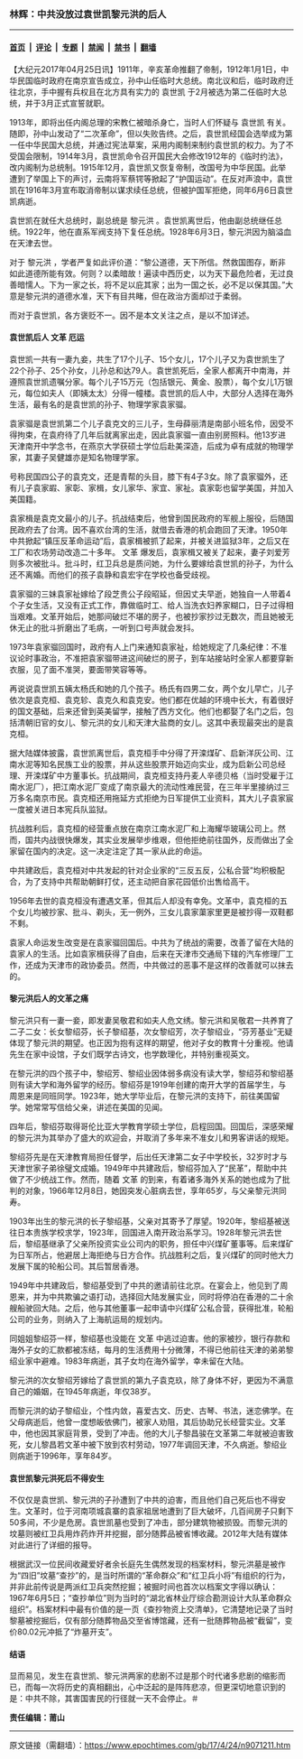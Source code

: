 ### 林辉：中共没放过袁世凯黎元洪的后人

---

#### [首页](../../../..?n9071211) &nbsp;|&nbsp; [评论](../../../../../epoch-comment?n9071211) &nbsp;|&nbsp; [专题](../../../../../epoch-special?n9071211) &nbsp;|&nbsp; [禁闻](../../../../../epoch-news?n9071211) &nbsp;|&nbsp; [禁书](../../../../../books?n9071211) &nbsp;|&nbsp; [翻墙](https://github.com/gfw-breaker/nogfw/blob/master/README.md?n9071211)


<div class="post_content" id="artbody" itemprop="articleBody">
 <!-- article content begin -->
 <p>
  【大纪元2017年04月25日讯】1911年，辛亥革命推翻了帝制，1912年1月1日，中华民国临时政府在南京宣告成立，孙中山任临时大总统。南北议和后，临时政府迁往北京，手中握有兵权且在北方具有实力的
  <ok href="https://www.epochtimes.com/gb/tag/%E8%A2%81%E4%B8%96%E5%87%AF.html">
   袁世凯
  </ok>
  于2月被选为第二任临时大总统，并于3月正式宣誓就职。
 </p>
 <p>
  1913年，即将出任内阁总理的宋教仁被暗杀身亡，当时人们怀疑与
  <ok href="https://www.epochtimes.com/gb/tag/%E8%A2%81%E4%B8%96%E5%87%AF.html">
   袁世凯
  </ok>
  有关。随即，孙中山发动了“二次革命”，但以失败告终。之后，袁世凯经国会选举成为第一任中华民国大总统，并通过宪法草案，采用内阁制来制约袁世凯的权力。为了不受国会限制，1914年3月，袁世凯命令召开国民大会修改1912年的《临时约法》，改内阁制为总统制。1915年12月，袁世凯又恢复帝制，改国号为中华民国。此举遭到了举国上下的声讨，云南将军蔡锷等掀起了“护国运动”。在反对声浪中，袁世凯在1916年3月宣布取消帝制以谋求续任总统，但被护国军拒绝，同年6月6日袁世凯病逝。
 </p>
 <p>
  袁世凯在就任大总统时，副总统是
  <ok href="https://www.epochtimes.com/gb/tag/%E9%BB%8E%E5%85%83%E6%B4%AA.html">
   黎元洪
  </ok>
  。袁世凯离世后，他由副总统继任总统。1922年，他在直系军阀支持下复任总统。1928年6月3日，黎元洪因为脑溢血在天津去世。
 </p>
 <p>
  对于
  <ok href="https://www.epochtimes.com/gb/tag/%E9%BB%8E%E5%85%83%E6%B4%AA.html">
   黎元洪
  </ok>
  ，学者严复如此评价道：“黎公道德，天下所信。然救国图存，断非如此道德所能有效。何则？以柔暗故！遍读中西历史，以为天下最危险者，无过良善暗懦人。下为一家之长，将不足以庇其家；出为一国之长，必不足以保其国。”大意是黎元洪的道德水准，天下有目共睹，但在政治方面却过于柔弱。
 </p>
 <p>
  而对于袁世凯，各方褒贬不一。因不是本文关注之点，是以不加详述。
 </p>
 <h4>
  <strong>
   袁世凯后人
   <ok href="https://www.epochtimes.com/gb/tag/%E6%96%87%E9%9D%A9.html">
    文革
   </ok>
   厄运
  </strong>
 </h4>
 <p>
  袁世凯一共有一妻九妾，共生了17个儿子、15个女儿，17个儿子又为袁世凯生了22个孙子、25个孙女，儿孙总和达79人。袁世凯死后，全家人都离开中南海，并遵照袁世凯遗嘱分家。每个儿子15万元（包括银元、黄金、股票），每个女儿1万银元，每位如夫人（即姨太太）分得一幢楼。袁世凯的后人中，大部分人选择在海外生活，最有名的是袁世凯的孙子、物理学家袁家骝。
 </p>
 <p>
  袁家骝是袁世凯第二个儿子袁克文的三儿子，生母薛丽清是南部小班名伶，因受不得拘束，在袁府待了几年后就离家出走，因此袁家骝一直由别房照料。他13岁进天津南开中学念书，在燕京大学获硕士学位后赴美深造，后成为卓有成就的物理学家，其妻子吴健雄亦是知名物理学家。
 </p>
 <p>
  号称民国四公子的袁克文，还是青帮的头目，膝下有4子3女。除了袁家骝外，还有儿子袁家嘏、家彰、家楫，女儿家华、家宜、家祉。袁家彰也留学美国，并加入美国籍。
 </p>
 <p>
  袁家楫是袁克文最小的儿子。抗战结束后，他曾到国民政府的军舰上服役，后随国民政府去了台湾。因不喜欢台湾的生活，就借去香港的机会跑回了天津。1950年中共掀起“镇压反革命运动”后，袁家楫被抓了起来，并被关进监狱3年，之后又在工厂和农场劳动改造二十多年。
  <ok href="https://www.epochtimes.com/gb/tag/%E6%96%87%E9%9D%A9.html">
   文革
  </ok>
  爆发后，袁家楫又被关了起来，妻子刘爱芳则多次被批斗。批斗时，红卫兵总是质问她，为什么要嫁给袁世凯的孙子，为什么还不离婚。而他们的孩子袁静和袁宏宇在学校也备受歧视。
 </p>
 <p>
  袁家骝的三妹袁家祉嫁给了段芝贵公子段昭延，但因丈夫早逝，她独自一人带着4个子女生活，又没有正式工作，靠做临时工、给人当洗衣妇养家糊口，日子过得相当艰难。文革开始后，她那间破烂不堪的房子，也被抄家抄过无数次，而且她被无休无止的批斗折磨出了毛病，一听到口号声就会发抖。
 </p>
 <p>
  1973年袁家骝回国时，政府有人上门来通知袁家祉，给她规定了几条纪律：不准议论时事政治，不准把袁家骝带进这间破烂的房子，到车站接站时全家人都要穿新衣服，见了面不准哭，要面带笑容等等。
 </p>
 <p>
  再说说袁世凯五姨太杨氏和她的几个孩子。杨氏有四男二女，两个女儿早亡，儿子依次是袁克桓、袁克轸、袁克久和袁克安。他们都在优越的环境中长大，有着很好的国文基础，后来还曾到英美留学，接触了西方文化。他们也都娶了名门之后，包括清朝旧官的女儿、黎元洪的女儿和天津大盐商的女儿。这其中表现最突出的是袁克桓。
 </p>
 <p>
  据大陆媒体披露，袁世凯离世后，袁克桓手中分得了开滦煤矿、启新洋灰公司、江南水泥等知名民族工业的股票，并从这些股票开始迈向实业，成为启新公司总经理、开滦煤矿中方董事长。抗战期间，袁克桓支持丹麦人辛德贝格（当时受雇于江南水泥厂），把江南水泥厂变成了南京最大的流动性难民营，在三年半里接纳过三万多名南京市民。袁克桓还用拖延方式拒绝为日军提供工业资料，其大儿子袁家宸一度被关进日本宪兵队监狱。
 </p>
 <p>
  抗战胜利后，袁克桓的经营重点放在南京江南水泥厂和上海耀华玻璃公司上。然而，国共内战很快爆发，其实业发展举步维艰，但他拒绝前往国外，反而做出了全家留在国内的决定。这一决定注定了其一家从此的命运。
 </p>
 <p>
  中共建政后，袁克桓对中共发起的针对企业家的“三反五反，公私合营”均积极配合，为了支持中共帮助朝鲜打仗，还主动把自家花园低价出售给高干。
 </p>
 <p>
  1956年去世的袁克桓没有遭遇文革，但其后人却没有幸免。文革中，袁克桓的五个女儿均被抄家、批斗、剃头，无一例外，三女儿袁家蕖家里更是被抄得一双鞋都不剩。
 </p>
 <p>
  袁家人命运发生改变是在袁家骝回国后。中共为了统战的需要，改善了留在大陆的袁家人的生活。比如袁家楫获得了自由，后来在天津市交通局下辖的汽车修理厂工作，还成为天津市的政协委员。然而，中共做过的恶事不是这样的改善就可以抹去的。
 </p>
 <h4>
  <strong>
   黎元洪后人的文革之痛
  </strong>
 </h4>
 <p>
  黎元洪只有一妻一妾，即发妻吴敬君和如夫人危文绣。黎元洪和吴敬君一共养育了二子二女：长女黎绍芬，长子黎绍基，次女黎绍芳，次子黎绍业，“芬芳基业”无疑体现了黎元洪的期望。也正因为抱有这样的期望，他对子女的教育十分重视。他请先生在家中设馆，子女们既学古诗文，也学数理化，并特别重视英文。
 </p>
 <p>
  在黎元洪的四个孩子中，黎绍芳、黎绍业因体弱多病没有读大学，黎绍芬和黎绍基则有读大学和海外留学的经历。黎绍芬是1919年创建的南开大学的首届学生，与周恩来是同班同学。1923年，她大学毕业后，在黎元洪的支持下，前往美国留学。她常常写信给父亲，讲述在美国的见闻。
 </p>
 <p>
  四年后，黎绍芬取得哥伦比亚大学教育学硕士学位，启程回国。回国后，深感荣耀的黎元洪为其举办了盛大的欢迎会，并取消了多年来不准女儿和男客讲话的规矩。
 </p>
 <p>
  黎绍芬先是在天津教育局担任督学，后出任天津第二女子中学校长，32岁时才与天津世家子弟徐璧文成婚。1949年中共建政后，黎绍芬加入了“民革”，帮助中共做了不少统战工作。然而，随着
  <ok href="https://www.epochtimes.com/gb/tag/%E6%96%87%E9%9D%A9.html">
   文革
  </ok>
  的到来，有着诸多海外关系的她也成为了批判的对象，1966年12月8日，她因突发心脏病去世，享年65岁，与父亲黎元洪同寿。
 </p>
 <p>
  1903年出生的黎元洪的长子黎绍基，父亲对其寄予了厚望。1920年，黎绍基被送往日本贵族学校求学，1923年，回国进入南开政治系学习。1928年黎元洪去世后，黎绍基继承了父亲所投资实业公司内的职务，担任中兴煤矿董事等。后来煤矿为日军所占，他避居上海拒绝与日方合作。抗战胜利之后，复兴煤矿的同时他大力发展下属的轮船公司。其后暂居香港。
 </p>
 <p>
  1949年中共建政后，黎绍基受到了中共的邀请前往北京。在宴会上，他见到了周恩来，并为中共欺骗之语打动，选择回大陆发展实业，同时将停泊在香港的二十余艘船驶回大陆。之后，他与其他董事一起申请中兴煤矿公私合营，获得批准，轮船公司的业务，则纳入了上海航运局的规划内。
 </p>
 <p>
  同姐姐黎绍芬一样，黎绍基也没能在
  <ok href="https://www.epochtimes.com/gb/tag/%E6%96%87%E9%9D%A9.html">
   文革
  </ok>
  中逃过迫害。他的家被抄，银行存款和海外子女的汇款都被冻结，每月的生活费用十分微薄，不得已他前往天津的弟弟黎绍业家中避难。1983年病逝，其子女均在海外留学，幸未留在大陆。
 </p>
 <p>
  黎元洪的次女黎绍芳嫁给了袁世凯的第九子袁克玖，除了身体不好，更因为不满意自己的婚姻，在1945年病逝，年仅38岁。
 </p>
 <p>
  而黎元洪的幼子黎绍业，个性内敛，喜爱古文、历史、古琴、书法，迷恋佛学。在父母病逝后，他曾一度想皈依佛门，被家人劝阻，其后协助兄长经营实业。文革中，他也因其家庭背景，受到了冲击。他的大儿子黎昌骏在文革第二年就被迫害致死，女儿黎昌若文革中被下放到农村劳动，1977年调回天津，不久病逝。黎绍业则病逝于1996年，享年84岁。
 </p>
 <h4>
  <strong>
   袁世凯黎元洪死后不得安生
  </strong>
 </h4>
 <p>
  <strong>
  </strong>
  不仅仅是袁世凯、黎元洪的子孙遭到了中共的迫害，而且他们自己死后也不得安生。文革时，位于河南项城袁寨的袁家祖居地遭到了巨大破坏，几百间房子只剩下50多间，不少是危房。袁世凯墓也受到了冲击，部分建筑物被损毁。而黎元洪的坟墓则被红卫兵用炸药炸开并挖掘，部分随葬品被省博收藏。2012年大陆有媒体对此进行了详细的报导。
 </p>
 <p>
  根据武汉一位民间收藏爱好者余长庭先生偶然发现的档案材料，黎元洪墓是被作为“四旧”坟墓“查抄”的，是当时所谓的“革命群众”和“红卫兵小将”有组织的行为，并非此前传说是两派红卫兵突然挖掘；被掘时间也首次以档案文字得以确认：1967年6月5日；“查抄单位”则为当时的“湖北省林业厅综合勘测设计大队革命群众组织”。档案材料中最有价值的是一页《查抄物资上交清单》，它清楚地记录了当时黎墓被挖掘后，仅有部分随葬物品交至省博馆藏，还有一批随葬物品被“截留”，变价80.02元冲抵了“炸墓开支”。
 </p>
 <h4>
  <strong>
   结语
  </strong>
 </h4>
 <p>
  <strong>
  </strong>
  显而易见，发生在袁世凯、黎元洪两家的悲剧不过是那个时代诸多悲剧的缩影而已，而每一次将历史的真相翻出，心中泛起的是阵阵悲凉，但更深切地意识到的是：中共不除，其害国害民的行径就一天不会停止。＃
 </p>
 <p>
  <strong>
   责任编辑：莆山
  </strong>
 </p>
 <!-- article content end -->
 <div id="below_article_ad">
 </div>
</div>


---

原文链接（需翻墙）：https://www.epochtimes.com/gb/17/4/24/n9071211.htm